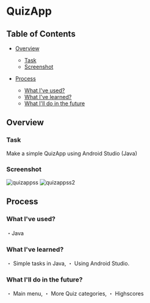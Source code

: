 # QuizApp

## Table of Contents

* [Overview](#overview)
  * [Task](#task)
  * [Screenshot](#screenshot)

* [Process](#process)
  * [What I've used?](#wiu)
  * [What I've learned?](#wil)
  * [What I'll do in the future](#wif)

<a name="overview"/>

## Overview

<a name="task"/>

### Task

Make a simple QuizApp using Android Studio (Java)

<a name="screenshot"/>

### Screenshot

![quizappss](https://user-images.githubusercontent.com/100945614/214907068-8d87f0dc-adcc-4734-9e79-aac05a8cc50b.jpg)
![quizappss2](https://user-images.githubusercontent.com/100945614/214907101-85c55670-914c-4142-a3e1-dc3a3a9ae423.png)


<a name="process"/>

## Process

<a name="wiu"/>

### What I've used?

・Java

<a name="wil"/>

### What I've learned?

・ Simple tasks in Java,
・ Using Android Studio.

<a name="wif"/>

### What I'll do in the future?

・ Main menu, 
・ More Quiz categories, 
・ Highscores
